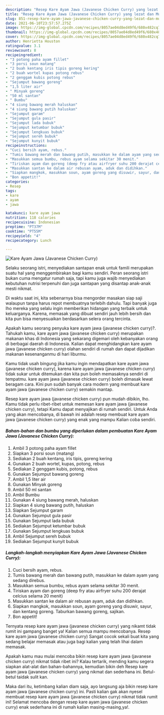 ```yaml
---
description: "Resep Kare Ayam Jawa (Javanese Chicken Curry) yang lezat dan Mudah Dibuat"
title: "Resep Kare Ayam Jawa (Javanese Chicken Curry) yang lezat dan Mudah Dibuat"
slug: 851-resep-kare-ayam-jawa-javanese-chicken-curry-yang-lezat-dan-mudah-dibuat
date: 2021-06-10T23:57:57.275Z
image: https://img-global.cpcdn.com/recipes/8057ae04d8ed49f6/680x482cq70/kare-ayam-jawa-javanese-chicken-curry-foto-resep-utama.jpg
thumbnail: https://img-global.cpcdn.com/recipes/8057ae04d8ed49f6/680x482cq70/kare-ayam-jawa-javanese-chicken-curry-foto-resep-utama.jpg
cover: https://img-global.cpcdn.com/recipes/8057ae04d8ed49f6/680x482cq70/kare-ayam-jawa-javanese-chicken-curry-foto-resep-utama.jpg
author: Henrietta Houston
ratingvalue: 3.1
reviewcount: 8
recipeingredient:
- "3 potong paha ayam fillet"
- "3 porsi soun matang"
- "2 buah kentang iris tipis goreng kering"
- "2 buah wortel kupas potong rebus"
- "2 genggam kubis potong rebus"
- "Sejumput bawang goreng"
- "1,5 liter air"
- " Minyak goreng"
- "50 ml santan"
- " Bumbu"
- "4 siung bawang merah haluskan"
- "4 siung bawang putih haluskan"
- "Sejumput garam"
- "Sejumput gula pasir"
- "Sejumput lada bubuk"
- "Sejumput ketumbar bubuk"
- "Sejumput lengkuas bubuk"
- "Sejumput sereh bubuk"
- "Sejumput kunyit bubuk"
recipeinstructions:
- "Cuci bersih ayam, rebus."
- "Tumis bawang merah dan bawang putih, masukkan ke dalam ayam yang sedang direbus."
- "Masukkan semua bumbu, rebus ayam selama sekitar 30 menit."
- "Tiriskan ayam dan goreng (deep fry atau airfryer suhu 200 derajat celcius selama 20 menit)"
- "Masukkan santan ke dalam air rebusan ayam, aduk dan didihkan."
- "Siapkan mangkok, masukkan soun, ayam goreng yang disuwir, sayur, dan kentang goreng. Taburkan bawang goreng, sajikan."
- "Bon appetit!"
categories:
- Resep
tags:
- kare
- ayam
- jawa

katakunci: kare ayam jawa 
nutrition: 118 calories
recipecuisine: Indonesian
preptime: "PT37M"
cooktime: "PT55M"
recipeyield: "4"
recipecategory: Lunch

---
```



![Kare Ayam Jawa (Javanese Chicken Curry)](https://img-global.cpcdn.com/recipes/8057ae04d8ed49f6/680x482cq70/kare-ayam-jawa-javanese-chicken-curry-foto-resep-utama.jpg)

Selaku seorang istri, menyediakan santapan enak untuk famili merupakan suatu hal yang menggembirakan bagi kamu sendiri. Peran seorang istri bukan cuma mengatur rumah saja, tapi kamu juga wajib menyediakan kebutuhan nutrisi terpenuhi dan juga santapan yang disantap anak-anak mesti nikmat.

Di waktu  saat ini, kita sebenarnya bisa mengorder masakan siap saji walaupun tanpa harus repot membuatnya terlebih dahulu. Tapi banyak juga lho mereka yang selalu ingin memberikan hidangan yang terbaik untuk keluarganya. Karena, memasak yang dibuat sendiri jauh lebih bersih dan kita pun bisa menyesuaikan berdasarkan selera orang tercinta. 



Apakah kamu seorang penyuka kare ayam jawa (javanese chicken curry)?. Tahukah kamu, kare ayam jawa (javanese chicken curry) merupakan makanan khas di Indonesia yang sekarang digemari oleh kebanyakan orang di berbagai daerah di Indonesia. Kalian dapat menghidangkan kare ayam jawa (javanese chicken curry) olahan sendiri di rumah dan dapat dijadikan makanan kesenanganmu di hari liburmu.

Kamu tidak usah bingung jika kamu ingin mendapatkan kare ayam jawa (javanese chicken curry), karena kare ayam jawa (javanese chicken curry) tidak sukar untuk ditemukan dan kita pun boleh memasaknya sendiri di tempatmu. kare ayam jawa (javanese chicken curry) boleh dimasak lewat beragam cara. Kini pun sudah banyak cara modern yang membuat kare ayam jawa (javanese chicken curry) semakin mantap.

Resep kare ayam jawa (javanese chicken curry) pun mudah dibikin, lho. Kamu tidak perlu ribet-ribet untuk memesan kare ayam jawa (javanese chicken curry), tetapi Kamu dapat menyajikan di rumah sendiri. Untuk Anda yang akan mencobanya, di bawah ini adalah resep membuat kare ayam jawa (javanese chicken curry) yang enak yang mampu Kalian coba sendiri.

<!--inarticleads1-->

##### Bahan-bahan dan bumbu yang diperlukan dalam pembuatan Kare Ayam Jawa (Javanese Chicken Curry):

1. Ambil 3 potong paha ayam fillet
1. Siapkan 3 porsi soun (matang)
1. Sediakan 2 buah kentang, iris tipis, goreng kering
1. Gunakan 2 buah wortel, kupas, potong, rebus
1. Sediakan 2 genggam kubis, potong, rebus
1. Gunakan Sejumput bawang goreng
1. Ambil 1,5 liter air
1. Gunakan  Minyak goreng
1. Ambil 50 ml santan
1. Ambil  Bumbu
1. Gunakan 4 siung bawang merah, haluskan
1. Siapkan 4 siung bawang putih, haluskan
1. Siapkan Sejumput garam
1. Gunakan Sejumput gula pasir
1. Gunakan Sejumput lada bubuk
1. Sediakan Sejumput ketumbar bubuk
1. Gunakan Sejumput lengkuas bubuk
1. Ambil Sejumput sereh bubuk
1. Sediakan Sejumput kunyit bubuk




<!--inarticleads2-->

##### Langkah-langkah menyiapkan Kare Ayam Jawa (Javanese Chicken Curry):

1. Cuci bersih ayam, rebus.
1. Tumis bawang merah dan bawang putih, masukkan ke dalam ayam yang sedang direbus.
1. Masukkan semua bumbu, rebus ayam selama sekitar 30 menit.
1. Tiriskan ayam dan goreng (deep fry atau airfryer suhu 200 derajat celcius selama 20 menit)
1. Masukkan santan ke dalam air rebusan ayam, aduk dan didihkan.
1. Siapkan mangkok, masukkan soun, ayam goreng yang disuwir, sayur, dan kentang goreng. Taburkan bawang goreng, sajikan.
1. Bon appetit!




Ternyata resep kare ayam jawa (javanese chicken curry) yang nikamt tidak rumit ini gampang banget ya! Kalian semua mampu mencobanya. Resep kare ayam jawa (javanese chicken curry) Sangat cocok sekali buat kita yang sedang belajar memasak atau juga bagi kalian yang telah lihai dalam memasak.

Apakah kamu mau mulai mencoba bikin resep kare ayam jawa (javanese chicken curry) nikmat tidak ribet ini? Kalau tertarik, mending kamu segera siapkan alat-alat dan bahan-bahannya, kemudian bikin deh Resep kare ayam jawa (javanese chicken curry) yang nikmat dan sederhana ini. Betul-betul taidak sulit kan. 

Maka dari itu, ketimbang kalian diam saja, ayo langsung aja bikin resep kare ayam jawa (javanese chicken curry) ini. Pasti kalian gak akan nyesel membuat resep kare ayam jawa (javanese chicken curry) nikmat tidak rumit ini! Selamat mencoba dengan resep kare ayam jawa (javanese chicken curry) enak sederhana ini di rumah kalian masing-masing,ya!.

